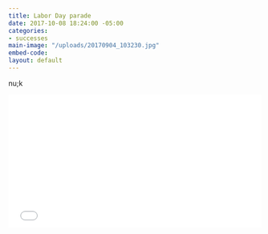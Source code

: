 ```yaml
---
title: Labor Day parade
date: 2017-10-08 18:24:00 -05:00
categories:
- successes
main-image: "/uploads/20170904_103230.jpg"
embed-code: 
layout: default
---
```


nu;k

<div style="max-width: 720px;"><div style="left: 0; width: 100%; height: 0; position: relative; padding-bottom: 52.5%;"><iframe src="//cdn.iframe.ly/XOqjguy" style="border: 0; top: 0; left: 0; width: 100%; height: 100%; position: absolute;" allowfullscreen></iframe></div></div>